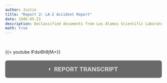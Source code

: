 ```yaml
---
author: Justin
title: "Report 2: LA-2 Accident Report"
date: 1946-05-21
description: Declassified documents from Los Alamos Scientific Laboratory of the University of California
math: true
---
```

<style>input[type='checkbox'] {
    display: none;
}

.wrap-collapsible {
    margin: 1.2rem 0;
}

.lbl-toggle {
    display: block;
    font-weight: bold;
    font-size: 1.2rem;
    text-transform: uppercase;
    text-align: center;
    padding: 1rem;
    color: #DDD;
    background: #696969;
    cursor: pointer;
    border-radius: 7px;
    transition: all 0.25s ease-out;
}

.lbl-toggle:hover {
    color: #FFF;
}

.lbl-toggle::before {
    content: ' ';
    display: inline-block;
    border-top: 5px solid transparent;
    border-bottom: 5px solid transparent;
    border-left: 5px solid currentColor;
    vertical-align: middle;
    margin-right: .7rem;
    transform: translateY(-2px);
    transition: transform .2s ease-out;
}

.toggle:checked+.lbl-toggle::before {
    transform: rotate(90deg) translateX(-3px);
}

.collapsible-content {
    max-height: 0px;
    overflow: hidden;
    transition: max-height .25s ease-in-out;
}

.toggle:checked+.lbl-toggle+.collapsible-content {
    max-height: 1500px;
}

.toggle:checked+.lbl-toggle {
    border-bottom-right-radius: 0;
    border-bottom-left-radius: 0;
}

.collapsible-content .content-inner {
    background: rgba(200, 200, 200, .2);
    border-bottom: 1px solid rgba(0, 0, 0, .45);
    border-bottom-left-radius: 7px;
    border-bottom-right-radius: 7px;
    padding: .5rem 1rem;
}

.collapsible-content p {
    margin-bottom: 0;
}</style>

<br>

{{< youtube lFdsi6h9jfA>}}

<div class="wrap-collapsible"> 
<input id="collapsible" class="toggle" type="checkbox"> 
<label for="collapsible" class="lbl-toggle">REPORT TRANSCRIPT</label>
<div class="collapsible-content">
<div class="content-inner">
<p> 
The LA-2 accident occured on May 21, 1946 at 3:20 p.m at the Omega Site. It involved Louis Alexander Slotin, Alvin Cushman Graves, Samuel Allan Kline, Marlon Edward Cieslicki, Dwight Smith Young, Raemer Edgar Schreiber, Theodore Perlman and Private Patrick Joseph Cleary. 
<br><br>
The experiment involved the same plutonium core in the LA-1 accident, informally referred to as “Rufus”.
<br><br>
Criticality experiments at the time were conducted to verify the closeness of the core to criticality by the positioning of neutron reflectors. An experiment had not been scheduled for the day. Slotin, the physicist in charge, was about to leave for the Bikini Atoll tests and thus sought to indoctrinate his successor, Graves, in his new duties. Slotin decided to conduct an impromptu test. 
<br><br>
The system consisted of the plutonium core and two concentric hemispherical shells of beryllium which acted at the neutron reflector. The bottom hemisphere measured 13 inches in diameter and the upper hemisphere measured 9 inches in diameter. A small neutron source emitting $10^6 \text{ neutrons s}^{-1}$ was directed at the core.
<br><br>
The upper hemisphere was to be lowered over the core using a thumb hole while scintillation counters measured the relative activity from the core. This was to be done using shims according to standard protocol. Slotin had removed the shims, allowing one edge of the upper hemisphere to be in contact with the lower hemisphere while the edge 180 degrees away was resting on the tip of a flathead screwdriver. Slotin was holding the shell with his left hand with his thumb placed in the thumb hole while working the screwdriver with his right hand. 
<br><br>
By pivoting the screwdriver against the edge of the lower hemisphere, Slotin would be able to adjust the amount of neutron reflection and thus the effective neutron multiplication factor of the system, altering the neutron flux.
<br><br>
Analysing the equation for $k_{eff}$, we can see that it relies on neutron leakage from its geometry, absorption by surroundings and fission by the system. An increase in neutron reflection would decrease the amount of leakage and thus increase the value of $k_{eff}$, allowing it to get closer to 1.
<br><br>
During the experiment, the screwdriver slipped, resulting in a criticality excursion. The hemispheres had made contact, providing sufficient neutron reflection for the core to go prompt-supercritical. 
<br><br>
In this case, neutron leakage had fallen sufficiently to cause $k_{eff}$ to go over 1, causing the assembly to go supercritical.
<br><br>
Witness reports stated that despite the room being well lit by the sun, the resultant blue glow from the core was seen by five of the seven persons facing the assembly. Similar to LA-1, the blue glow was caused by ionizing radiation interacting with the surrounding air. Charged particles such as electrons are emitted during the criticality excursion, and these electrons are able to promote electrons of gases in the air to a higher energy state without ionizing them. When the excited atom de-excites, it emits a photon of certain energy, which in this case is in the ultraviolet to visible light range. The blue glow mainly comes from Nitrogen’s deexcitation. 
<br><br>
Following this, almost immediately, Slotin threw the shell to the floor, ending the excursion. This allowed the $k_{eff}$ value of the system to drop below 1 and return to subcriticality as the amount of neutron leakage increases. 
<br><br>
When seen at the hospital, Slotin complained of numbness and tingling of his left thumb. Slotin would die 9 days later from acute radiation sickness. The radiation delivered to his body as a whole is estimated to have been equivalent to 19.30 Sieverts of 80-kV X-rays, 10 Sieverts of neutron radiation and 1.14 Sieverts of gamma rays.
<br><br>
The yield of this excursion was $3*10^{15} \text{ fissions}$. There was no plutonium contamination.

</p>
</div>
</div>
</div>
